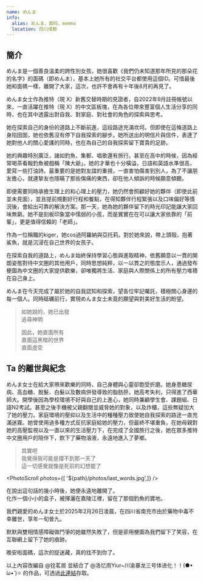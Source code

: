 ```yaml
---
name: めんま
info:
  alias: めんま，面码，memma
  location: 四川成都
---
```


## 簡介

めんま是一個善良溫柔的跨性別女孩，她很喜歡《我們仍未知道那年所見的那朵花的名字》的面碼（即めんま），基本上她所有的社交平台都使用這個ID。可惜最後她和面碼一樣，離開了大家，這次，也許不會再有十年後8月的再見了。

めんま女士作為推特（現 X）新舊交替時期的見證者，自2022年9月註冊帳號以來，一直活躍在推特（現 X）的中文區板塊，在為各位帶來豐富個人生活分享的同時，也在其中透露出對自我、對家庭、對社會的角色的探索與思考。

她在探索自己的身份的道路上不斷前進，這段路途充滿坎坷。但即使在這條道路上身陷囹圄，她也依舊沒有停下自我探索的腳步。她所送出的明信片與信件，表達了她對他人的關心愛護的同時，也在為自己的自我探索留下寶貴的足跡。

她的興趣特別廣泛，諸如釣魚、集郵、唱歌還有旅行。甚至在高中的時候，因為經常喝茶看報釣魚被戲稱「陳大爺」。她的才華也十分橫溢，日語和英語水準很高，愛寫一些打油詩。最重要的是她對友誼的重視，一直害怕傷害到別人，為了不讓朋友擔心，就連摯友也隱瞞了那些傷痛的東西，卻在他人傾訴的時候願意傾聽。

即便需要同時承擔生理上的和心理上的壓力，她仍然會照顧好她的夥伴（即使此前並未見面），並且提前規劃好行程和餐點，在得知夥伴行程緊張以及口味偏好等情況後，會給出可靠的解決方案。那一天，她為她的夥伴留下的時光印記能讓大家回味無窮。她不是刻板印象當中懦弱的小孩，而是實實在在可以讓大家依靠的「前輩」，更是值得信賴的「老師」。

作為一位稱職的kiger，她cos過阿羅納與亞托莉。對於她來說，帶上頭殼，抱著鯊魚，就是沉浸在自己世界的女孩子。

在探索自我的道路上，めんま始終保持學習心態與進取精神，依舊願意以一貫的開朗姿態對待中文圈的其他用戶，同時思想純粹，以一以貫之的態度示人，通過發布梗圖為中文圈的大家提供歡樂，卻唯獨將生活、家庭與人際關係上的所有壓力堆積在自己身上。

めんま在今天完成了屬於她的自我認知和探索，望各位牢記囑託，積極關心身邊的每一個人。同時砥礪前行，實現めんま女士未竟的願望與對美好生活的盼望。

> 如她說的，她已出發  
> 追尋神明  
>
> 因此，她直面所有  
> 直面這黑暗的世界  
> 直面虛空  

## Ta 的離世與紀念

めんま女士在給大家帶來歡樂的同時，自己身體與心靈卻飽受折磨。她身患糖尿病、高血糖、脫髮、白髮以及數病併發導致的脂肪肝。她高考失利，只得進了西華師大。開學後因為學校環境不好與自己的上進心，她同時兼顧學生會、課題組、日語N2考試。甚至之後手機被父親翻閱並威脅她的對象，以及炸櫃，這些無疑加大了她的壓力。家庭環境的壓抑以及生活中的種種壓力致使她自我探索的路途一直充滿迷霧。她曾使用過多種方式反抗家庭給她的壓力，但最終不堪重負，在她母親對她的高壓監視以及一直以來的生活壓力下，在完成了全國旅行之後，她在眾多推特中文圈用戶的陪伴下，飲下了藥物溶液，永遠地進入了夢鄉。

> 其實吧  
> 我覺得我可能是撐不到那一天了  
> 這一切感覺就像是死前的幻想罷了  

<PhotoScroll photos={[ '${path}/photos/last_words.jpg',]} />  

在說出這句話的幾小時後，她便永遠地離開了。  
化作一個小小的盒子，被揮灑在嘉陵江裡，留在了那個釣魚的寶地。

我們親愛的めんま女士於2025年2月26日凌晨，在四川省南充市由於藥物中毒不幸離世，享年一旬晉九。

默默與雙相情感障礙做鬥爭的她雖然失敗了，但是卻用梗圖為我們留下了笑容，在互聯網上留下了她的痕跡。

晚安啦面碼，這次的捉迷藏，真的找不到你了。


以上內容改編自 @铨茗居  並結合了 @洛忆雨Yiur~川渝暴龙三号体进化！！(●• ̀ω•́ )✧ 的作品，可透過[此連結](https://x.com/misumiaoi06/status/1894661004329717916)存取。

